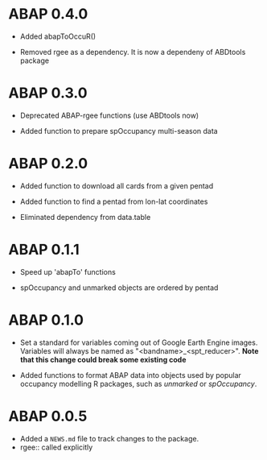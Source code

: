 # ABAP 0.4.0

* Added abapToOccuR()

* Removed rgee as a dependency. It is now a dependeny of ABDtools package

# ABAP 0.3.0

* Deprecated ABAP-rgee functions (use ABDtools now)

* Added function to prepare spOccupancy multi-season data

# ABAP 0.2.0

* Added function to download all cards from a given pentad

* Added function to find a pentad from lon-lat coordinates

* Eliminated dependency from data.table

# ABAP 0.1.1

* Speed up 'abapTo' functions

* spOccupancy and unmarked objects are ordered by pentad

# ABAP 0.1.0

* Set a standard for variables coming out of Google Earth Engine images. Variables
will always be named as \"\<bandname\>_\<spt_reducer\>\". **Note that this change
could break some existing code**

* Added functions to format ABAP data into objects used by popular occupancy modelling
R packages, such as *unmarked* or *spOccupancy*.

# ABAP 0.0.5

* Added a `NEWS.md` file to track changes to the package.
* rgee:: called explicitly
